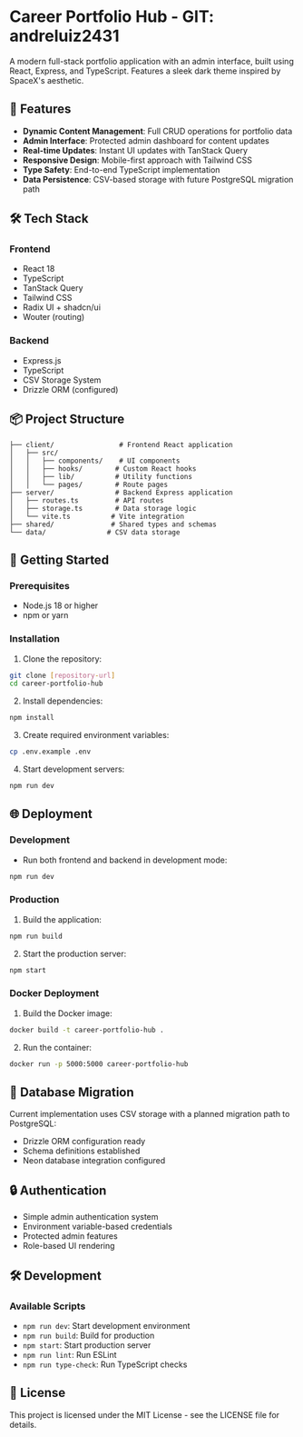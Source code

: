 # Career Portfolio Hub - GIT: andreluiz2431

A modern full-stack portfolio application with an admin interface, built using React, Express, and TypeScript. Features a sleek dark theme inspired by SpaceX's aesthetic.

## 🚀 Features

- **Dynamic Content Management**: Full CRUD operations for portfolio data
- **Admin Interface**: Protected admin dashboard for content updates
- **Real-time Updates**: Instant UI updates with TanStack Query
- **Responsive Design**: Mobile-first approach with Tailwind CSS
- **Type Safety**: End-to-end TypeScript implementation
- **Data Persistence**: CSV-based storage with future PostgreSQL migration path

## 🛠️ Tech Stack

### Frontend
- React 18
- TypeScript
- TanStack Query
- Tailwind CSS
- Radix UI + shadcn/ui
- Wouter (routing)

### Backend
- Express.js
- TypeScript
- CSV Storage System
- Drizzle ORM (configured)

## 📦 Project Structure

```
├── client/                # Frontend React application
│   ├── src/
│   │   ├── components/    # UI components
│   │   ├── hooks/        # Custom React hooks
│   │   ├── lib/          # Utility functions
│   │   └── pages/        # Route pages
├── server/               # Backend Express application
│   ├── routes.ts         # API routes
│   ├── storage.ts        # Data storage logic
│   └── vite.ts          # Vite integration
├── shared/              # Shared types and schemas
└── data/               # CSV data storage
```

## 🚀 Getting Started

### Prerequisites
- Node.js 18 or higher
- npm or yarn

### Installation

1. Clone the repository:
```bash
git clone [repository-url]
cd career-portfolio-hub
```

2. Install dependencies:
```bash
npm install
```

3. Create required environment variables:
```bash
cp .env.example .env
```

4. Start development servers:
```bash
npm run dev
```

## 🌐 Deployment

### Development
- Run both frontend and backend in development mode:
```bash
npm run dev
```

### Production
1. Build the application:
```bash
npm run build
```

2. Start the production server:
```bash
npm start
```

### Docker Deployment
1. Build the Docker image:
```bash
docker build -t career-portfolio-hub .
```

2. Run the container:
```bash
docker run -p 5000:5000 career-portfolio-hub
```

## 📝 Database Migration

Current implementation uses CSV storage with a planned migration path to PostgreSQL:
- Drizzle ORM configuration ready
- Schema definitions established
- Neon database integration configured

## 🔒 Authentication

- Simple admin authentication system
- Environment variable-based credentials
- Protected admin features
- Role-based UI rendering

## 🛠️ Development

### Available Scripts
- `npm run dev`: Start development environment
- `npm run build`: Build for production
- `npm start`: Start production server
- `npm run lint`: Run ESLint
- `npm run type-check`: Run TypeScript checks

## 📜 License

This project is licensed under the MIT License - see the LICENSE file for details.